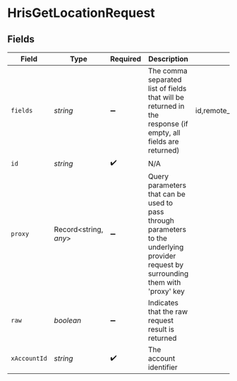 # HrisGetLocationRequest


## Fields

| Field                                                                                                                                           | Type                                                                                                                                            | Required                                                                                                                                        | Description                                                                                                                                     | Example                                                                                                                                         |
| ----------------------------------------------------------------------------------------------------------------------------------------------- | ----------------------------------------------------------------------------------------------------------------------------------------------- | ----------------------------------------------------------------------------------------------------------------------------------------------- | ----------------------------------------------------------------------------------------------------------------------------------------------- | ----------------------------------------------------------------------------------------------------------------------------------------------- |
| `fields`                                                                                                                                        | *string*                                                                                                                                        | :heavy_minus_sign:                                                                                                                              | The comma separated list of fields that will be returned in the response (if empty, all fields are returned)                                    | id,remote_id,employee_id,remote_employee_id,name,phone_number,street_1,street_2,city,state,zip_code,country,location_type,created_at,updated_at |
| `id`                                                                                                                                            | *string*                                                                                                                                        | :heavy_check_mark:                                                                                                                              | N/A                                                                                                                                             |                                                                                                                                                 |
| `proxy`                                                                                                                                         | Record<string, *any*>                                                                                                                           | :heavy_minus_sign:                                                                                                                              | Query parameters that can be used to pass through parameters to the underlying provider request by surrounding them with 'proxy' key            |                                                                                                                                                 |
| `raw`                                                                                                                                           | *boolean*                                                                                                                                       | :heavy_minus_sign:                                                                                                                              | Indicates that the raw request result is returned                                                                                               |                                                                                                                                                 |
| `xAccountId`                                                                                                                                    | *string*                                                                                                                                        | :heavy_check_mark:                                                                                                                              | The account identifier                                                                                                                          |                                                                                                                                                 |